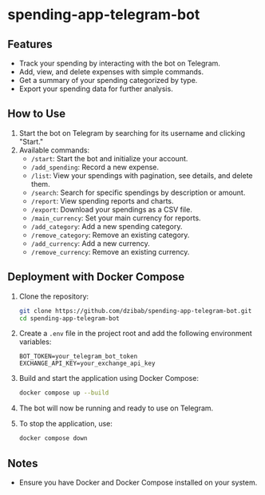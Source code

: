 # spending-app-telegram-bot
## Features

- Track your spending by interacting with the bot on Telegram.
- Add, view, and delete expenses with simple commands.
- Get a summary of your spending categorized by type.
- Export your spending data for further analysis.

## How to Use

1. Start the bot on Telegram by searching for its username and clicking "Start."
2. Available commands:
    - `/start`: Start the bot and initialize your account.
    - `/add_spending`: Record a new expense.
    - `/list`: View your spendings with pagination, see details, and delete them.
    - `/search`: Search for specific spendings by description or amount.
    - `/report`: View spending reports and charts.
    - `/export`: Download your spendings as a CSV file.
    - `/main_currency`: Set your main currency for reports.
    - `/add_category`: Add a new spending category.
    - `/remove_category`: Remove an existing category.
    - `/add_currency`: Add a new currency.
    - `/remove_currency`: Remove an existing currency.

## Deployment with Docker Compose

1. Clone the repository:
    ```bash
    git clone https://github.com/dzibab/spending-app-telegram-bot.git
    cd spending-app-telegram-bot
    ```

2. Create a `.env` file in the project root and add the following environment variables:
    ```
    BOT_TOKEN=your_telegram_bot_token
    EXCHANGE_API_KEY=your_exchange_api_key
    ```

3. Build and start the application using Docker Compose:
    ```bash
    docker compose up --build
    ```

4. The bot will now be running and ready to use on Telegram.

5. To stop the application, use:
    ```bash
    docker compose down
    ```

## Notes

- Ensure you have Docker and Docker Compose installed on your system.
